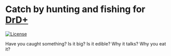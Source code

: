 # Catch by hunting and fishing for [DrD+](http://www.altar.cz/drdplus/)

[![License](https://poser.pugx.org/drd-plus/hunting-and-fishing/license)](https://packagist.org/packages/drd-plus/hunting-and-fishing)

Have you caught something? Is it big? Is it edible? Why it talks? Why you eat it?
